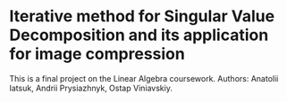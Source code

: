 # Iterative method for Singular Value Decomposition and its  application for image compression
This is a final project on the Linear Algebra coursework. Authors: Anatolii Iatsuk, Andrii Prysiazhnyk, Ostap Viniavskiy.

